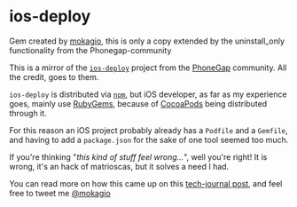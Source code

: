 # ios-deploy

Gem created by [mokagio](https://github.com/mokagio/ios-deploy-gem), this is only a copy extended by the uninstall_only functionality from the Phonegap-community

This is a mirror of the [`ios-deploy`](https://github.com/phonegap/ios-deploy) project from the [PhoneGap](http://phonegap.com/) community. All the credit, goes to them.

`ios-deploy` is distributed via [`npm`](https://www.npmjs.com), but iOS developer, as far as my experience goes, mainly use [RubyGems](rubygems.org), because of [CocoaPods](http://cocoapods.org/) being distributed through it.

For this reason an iOS project probably already has a `Podfile` and a `Gemfile`, and having to add a `package.json` for the sake of one tool seemed too much.

If you're thinking "_this kind of stuff feel wrong..._", well you're right! It is wrong, it's an hack of matrioscas, but it solves a need I had.

You can read more on how this came up on this [tech-journal post](http://mokagio.github.io/tech-journal...), and feel free to tweet me [@mokagio](https://twitter.com/mokagio)

